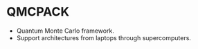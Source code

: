 # QMCPACK

- Quantum Monte Carlo framework.
- Support architectures from laptops through supercomputers.
